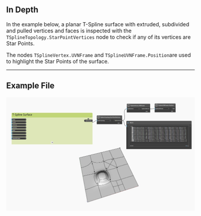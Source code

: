 ## In Depth
In the example below, a planar T-Spline surface with extruded, subdivided and pulled vertices and faces is inspected with the `TSplineTopology.StarPointVertices` node to check if any of its vertices are Star Points.

The nodes `TSplineVertex.UVNFrame` and `TSplineUVNFrame.Position`are used to highlight the Star Points of the surface.
___
## Example File

![TSplineTopology.StarPointVertices](./Autodesk.DesignScript.Geometry.TSpline.TSplineTopology.StarPointVertices_img.jpg)